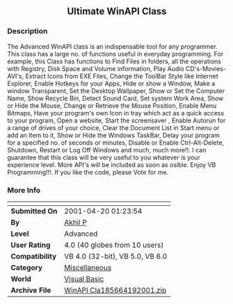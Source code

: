 ﻿<div align="center">

## Ultimate WinAPI Class


</div>

### Description

The Advanced WinAPI class is an indispensable tool for any programmer. This class has a large no. of functions useful in everyday programming. For example, this Class has functions to Find Files in folders, all the operations with Registry, Disk Space and Volume information, Play Audio CD's-Movies-AVI's, Extract Icons from EXE Files, Change the ToolBar Style like Internet Explorer, Enable Hotkeys for your Apps, Hide or show a Window, Make a window Transparent, Set the Desktop Wallpaper, Show or Set the Computer Name, Show Recycle Bin, Detect Sound Card, Set system Work Area, Show or Hide the Mouse, Change or Retrieve the Mouse Position, Enable Menu Bitmaps, Have your program's own Icon in tray which act as a quick access to your program, Open a website, Start the screensaver , Enable Autorun for a range of drives of your choice, Clear the Document List in Start menu or add an Item to it, Show or Hide the Windows TaskBar, Delay your program for a specified no. of seconds or minutes, Disable or Enable Ctrl-Alt-Delete, Shutdown, Restart or Log Off Windows and much, much more!!. I can guarantee that this class will be very useful to you whatever is your experience level. More API's will be included as soon as osible. Enjoy VB Programming!!!. If you like the code, please Vote for me.
 
### More Info
 


<span>             |<span>
---                |---
**Submitted On**   |2001-04-20 01:23:54
**By**             |[Akhil P](https://github.com/Planet-Source-Code/PSCIndex/blob/master/ByAuthor/akhil-p.md)
**Level**          |Advanced
**User Rating**    |4.0 (40 globes from 10 users)
**Compatibility**  |VB 4\.0 \(32\-bit\), VB 5\.0, VB 6\.0
**Category**       |[Miscellaneous](https://github.com/Planet-Source-Code/PSCIndex/blob/master/ByCategory/miscellaneous__1-1.md)
**World**          |[Visual Basic](https://github.com/Planet-Source-Code/PSCIndex/blob/master/ByWorld/visual-basic.md)
**Archive File**   |[WinAPI Cla185664192001\.zip](https://github.com/Planet-Source-Code/akhil-p-ultimate-winapi-class__1-22530/archive/master.zip)








